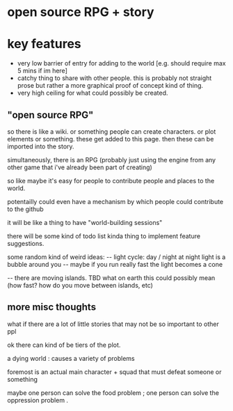 # open source RPG + story

# key features 
- very low barrier of entry for adding to the world [e.g. should
require max 5 mins if im here]
- catchy thing to share with other people. this is probably not
straight prose but rather a more graphical proof of concept kind
of thing. 
- very high ceiling for what could possibly be created.

## "open source RPG"
so there is like a wiki. or something
people can create characters. or plot elements or something.
these get added to this page. then these can be imported into the
story. 

simultaneously, there is an RPG (probably just using the engine
    from any other game that i've already been part of creating)

so like maybe it's easy for people to contribute people and
places to the world.

potentailly could even have a mechanism by which people could
contribute to the github

it will be like a thing to have "world-building sessions"

there will be some kind of todo list kinda thing
to implement feature suggestions.

some random kind of weird ideas:
-- light cycle: day / night at night light is a bubble around you
-- maybe if you run really fast the light becomes a cone 

-- there are moving islands. TBD what on earth this could
possibly mean (how fast? how do you move between islands, etc)

## more misc thoughts
what if there are a lot of little stories that may not be so
important to other ppl

ok there can kind of be tiers of the plot. 

a dying world : causes a variety of problems

foremost is an actual main character + squad that must defeat
someone or something

maybe one person can solve the food problem ; one person can
solve the oppression problem .



